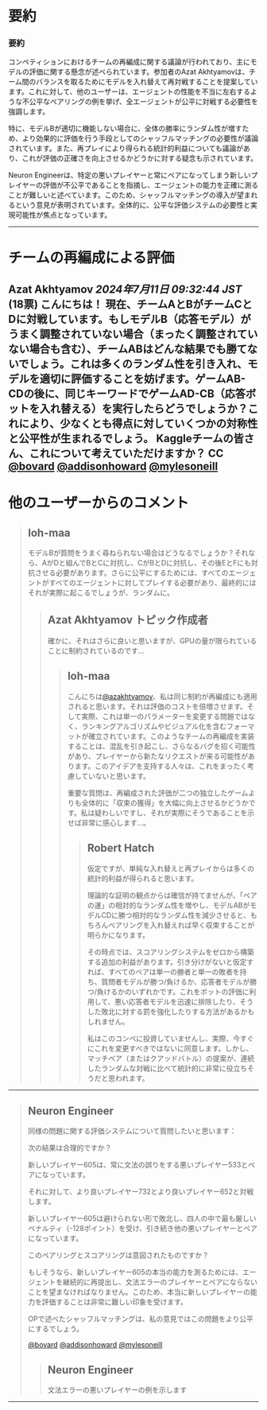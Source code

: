 # 要約 
### 要約

コンペティションにおけるチームの再編成に関する議論が行われており、主にモデルの評価に関する懸念が述べられています。参加者のAzat Akhtyamovは、チーム間のバランスを取るためにモデルを入れ替えて再対戦することを提案しています。これに対して、他のユーザーは、エージェントの性能を不当に左右するような不公平なペアリングの例を挙げ、全エージェントが公平に対戦する必要性を強調します。

特に、モデルBが適切に機能しない場合に、全体の勝率にランダム性が増すため、より効果的に評価を行う手段としてのシャッフルマッチングの必要性が議論されています。また、再プレイにより得られる統計的利益についても議論があり、これが評価の正確さを向上させるかどうかに対する疑念も示されています。

Neuron Engineerは、特定の悪いプレイヤーと常にペアになってしまう新しいプレイヤーの評価が不公平であることを指摘し、エージェントの能力を正確に測ることが難しいと述べています。このため、シャッフルマッチングの導入が望まれるという意見が表明されています。全体的に、公平な評価システムの必要性と実現可能性が焦点となっています。

---
# チームの再編成による評価
**Azat Akhtyamov** *2024年7月11日 09:32:44 JST* (18票)
こんにちは！
現在、チームAとBがチームCとDに対戦しています。もしモデルB（応答モデル）がうまく調整されていない場合（まったく調整されていない場合も含む）、チームABはどんな結果でも勝てないでしょう。これは多くのランダム性を引き入れ、モデルを適切に評価することを妨げます。ゲームAB-CDの後に、同じキーワードでゲームAD-CB（応答ボットを入れ替える）を実行したらどうでしょうか？これにより、少なくとも得点に対していくつかの対称性と公平性が生まれるでしょう。
Kaggleチームの皆さん、これについて考えていただけますか？ 
CC [@bovard](https://www.kaggle.com/bovard) [@addisonhoward](https://www.kaggle.com/addisonhoward) [@mylesoneill](https://www.kaggle.com/mylesoneill)
---
# 他のユーザーからのコメント
> ## loh-maa
>
> モデルBが質問をうまく尋ねられない場合はどうなるでしょうか？それなら、AがDと組んでBとCに対抗し、CがBとDに対抗し、その後EとFにも対抗させる必要があります。さらに公平にするためには、すべてのエージェントがすべてのエージェントに対してプレイする必要があり、最終的にはそれが実際に起こるでしょうが、ランダムに。
>
> > ## Azat Akhtyamov トピック作成者
> > 
> > 確かに、それはさらに良いと思いますが、GPUの量が限られていることに制約されているのです…
> > 
> > > ## loh-maa
> > > 
> > > こんにちは[@azakhtyamov](https://www.kaggle.com/azakhtyamov)、私は同じ制約が再編成にも適用されると思います。それは評価のコストを倍増させます。そして実際、これは単一のパラメーターを変更する問題ではなく、ランキングアルゴリズムやビジュアル化を含むフォーマットが確立されています。このようなチームの再編成を実装することは、混乱を引き起こし、さらなるバグを招く可能性があり、プレイヤーから新たなリクエストが来る可能性があります。このアイデアを支持する人々は、これをまったく考慮していないと思います。
> > > 
> > > 重要な質問は、再編成された評価が二つの独立したゲームよりも全体的に「収束の獲得」を大幅に向上させるかどうかです。私は疑わしいですし、それが実際にそうであることを示せば非常に感心します…。
> > > 
> > > > ## Robert Hatch
> > > > 
> > > > 仮定ですが、単純な入れ替えと再プレイからは多くの統計的利益が得られると思います。
> > > >
> > > > 理論的な証明の観点からは確信が持てませんが、「ペアの運」の相対的なランダム性を増やし、モデルABがモデルCDに勝つ相対的なランダム性を減少させると、もちろんペアリングを入れ替えれば早く収束することが明らかになります。
> > > >
> > > > その時点では、スコアリングシステムをゼロから構築する追加の利益があります。引き分けがないと仮定すれば、すべてのペアは単一の勝者と単一の敗者を持ち、質問者モデルが勝つ/負けるか、応答者モデルが勝つ/負けるかのいずれかです。これをボットの評価に利用して、悪い応答者モデルを迅速に排除したり、そうした敗北に対する罰を強化したりする方法があるかもしれません。
> > > >
> > > > 私はこのコンペに投資していませんし、実際、今すぐにこれを変更すべきではないに同意します。しかし、マッチペア（またはクアッドバトル）の提案が、連続したランダムな対戦に比べて統計的に非常に役立ちそうだと思われます。
> > > > 
> > >
---
> ## Neuron Engineer
>
> 同様の問題に関する評価システムについて質問したいと思います：
> 
> 次の結果は合理的ですか？
>
> 新しいプレイヤー605は、常に文法の誤りをする悪いプレイヤー533とペアになっています。
>
> それに対して、より良いプレイヤー732とより良いプレイヤー652と対戦します。
>
> 新しいプレイヤー605は避けられない形で敗北し、四人の中で最も厳しいペナルティ（-128ポイント）を受け、引き続き他の悪いプレイヤーとペアになっています。
>
> このペアリングとスコアリングは意図されたものですか？
> 
> もしそうなら、新しいプレイヤー605の本当の能力を測るためには、エージェントを継続的に再提出し、文法エラーのプレイヤーとペアにならないことを望まなければなりません。このため、本当に新しいプレイヤーの能力を評価することは非常に難しい印象を受けます。
>
> OPで述べたシャッフルマッチングは、私の意見ではこの問題をより公平にするでしょう。
>
> [@bovard](https://www.kaggle.com/bovard) [@addisonhoward](https://www.kaggle.com/addisonhoward) [@mylesoneill](https://www.kaggle.com/mylesoneill)
>
> > ## Neuron Engineer
> > 
> > 文法エラーの悪いプレイヤーの例を示します
> > 
> > 
---
